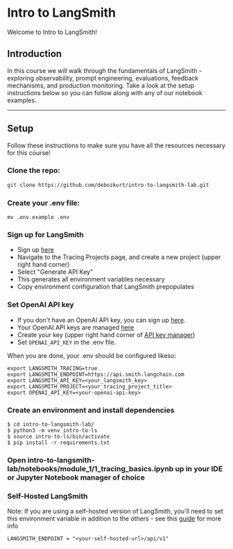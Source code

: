 # Intro to LangSmith

Welcome to Intro to LangSmith!

## Introduction
In this course we will walk through the fundamentals of LangSmith - exploring observability, prompt engineering, evaluations, feedback mechanisms, and production monitoring. Take a look at the setup instructions below so you can follow along with any of our notebook examples.

---

## Setup
Follow these instructions to make sure you have all the resources necessary for this course!

### Clone the repo: 
```bash
git clone https://github.com/debozkurt/intro-to-langsmith-lab.git
```
### Create your .env file: 
```
mv .env.example .env
```

### Sign up for LangSmith
* Sign up [here](https://smith.langchain.com/) 
* Navigate to the Tracing Projects page, and create a new project (upper right hand corner)
* Select "Generate API Key"
* This generates all environment variables necessary
* Copy environment configuration that LangSmith prepopulates

### Set OpenAI API key
* If you don't have an OpenAI API key, you can sign up [here](https://openai.com/index/openai-api/).
* Your OpenAI API keys are managed [here](https://platform.openai.com/api-keys)
* Create your key (upper right hand corner of [API key manager](https://platform.openai.com/api-keys))
* Set `OPENAI_API_KEY` in the .env file.

When you are done, your .env should be configured likeso: 
```
export LANGSMITH_TRACING=true
export LANGSMITH_ENDPOINT=https://api.smith.langchain.com
export LANGSMITH_API_KEY=<your_langsmith_key>
export LANGSMITH_PROJECT=<your_tracing_project_title>
export OPENAI_API_KEY=<your-openai-api-key>
```

### Create an environment and install dependencies
```
$ cd intro-to-langsmith-lab/
$ python3 -m venv intro-to-ls
$ source intro-to-ls/bin/activate
$ pip install -r requirements.txt
```
### Open **intro-to-langsmith-lab/notebooks/module_1/1_tracing_basics.ipynb** up in your IDE or Jupyter Notebook manager of choice

### Self-Hosted LangSmith
Note: If you are using a self-hosted version of LangSmith, you'll need to set this environment variable in addition to the others - see this [guide](https://docs.smith.langchain.com/self_hosting/usage) for more info
```
LANGSMITH_ENDPOINT = "<your-self-hosted-url>/api/v1"
```
